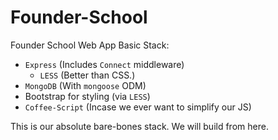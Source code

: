 Founder-School
==============

Founder School Web App Basic Stack:
+ `Express` (Includes `Connect` middleware)
    + `LESS` (Better than CSS.)
+ `MongoDB` (With `mongoose` ODM)
+ Bootstrap for styling (via `LESS`)
+ `Coffee-Script` (Incase we ever want to simplify our JS)

This is our absolute bare-bones stack. We will build from here.